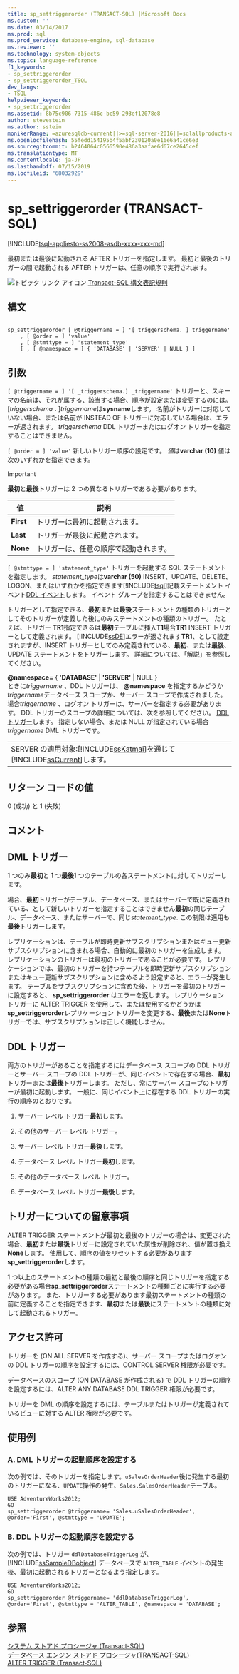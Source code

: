 ```yaml
---
title: sp_settriggerorder (TRANSACT-SQL) |Microsoft Docs
ms.custom: ''
ms.date: 03/14/2017
ms.prod: sql
ms.prod_service: database-engine, sql-database
ms.reviewer: ''
ms.technology: system-objects
ms.topic: language-reference
f1_keywords:
- sp_settriggerorder
- sp_settriggerorder_TSQL
dev_langs:
- TSQL
helpviewer_keywords:
- sp_settriggerorder
ms.assetid: 8b75c906-7315-486c-bc59-293ef12078e8
author: stevestein
ms.author: sstein
monikerRange: =azuresqldb-current||>=sql-server-2016||=sqlallproducts-allversions||>=sql-server-linux-2017||=azuresqldb-mi-current
ms.openlocfilehash: 55fedd154195b4f5abf230120a0e16e6a41ce6e3
ms.sourcegitcommit: b2464064c0566590e486a3aafae6d67ce2645cef
ms.translationtype: MT
ms.contentlocale: ja-JP
ms.lasthandoff: 07/15/2019
ms.locfileid: "68032929"
---
```

# <a name="spsettriggerorder-transact-sql"></a>sp_settriggerorder (TRANSACT-SQL)
[!INCLUDE[tsql-appliesto-ss2008-asdb-xxxx-xxx-md](../../includes/tsql-appliesto-ss2008-asdb-xxxx-xxx-md.md)]

  最初または最後に起動される AFTER トリガーを指定します。 最初と最後のトリガーの間で起動される AFTER トリガーは、任意の順序で実行されます。  
  
 ![トピック リンク アイコン](../../database-engine/configure-windows/media/topic-link.gif "トピック リンク アイコン") [Transact-SQL 構文表記規則](../../t-sql/language-elements/transact-sql-syntax-conventions-transact-sql.md)  
  
## <a name="syntax"></a>構文  
  
```  
  
sp_settriggerorder [ @triggername = ] '[ triggerschema. ] triggername'   
    , [ @order = ] 'value'   
    , [ @stmttype = ] 'statement_type'   
    [ , [ @namespace = ] { 'DATABASE' | 'SERVER' | NULL } ]  
```  
  
## <a name="arguments"></a>引数  
`[ @triggername = ] '[ _triggerschema.] _triggername'` トリガーと、スキーマの名前は、それが属する、該当する場合、順序が設定または変更するのには。 [_triggerschema_ **.** ]*triggername*は**sysname**します。 名前がトリガーに対応していない場合、または名前が INSTEAD OF トリガーに対応している場合は、エラーが返されます。 *triggerschema* DDL トリガーまたはログオン トリガーを指定することはできません。  
  
`[ @order = ] 'value'` 新しいトリガー順序の設定です。 *値*は**varchar (10)** 値は次のいずれかを指定できます。  
  
> [!IMPORTANT]  
>  **最初**と**最後**トリガーは 2 つの異なるトリガーである必要があります。  
  
|値|説明|  
|-----------|-----------------|  
|**First**|トリガーは最初に起動されます。|  
|**Last**|トリガーが最後に起動されます。|  
|**None**|トリガーは、任意の順序で起動されます。|  
  
`[ @stmttype = ] 'statement_type'` トリガーを起動する SQL ステートメントを指定します。 *statement_type*は**varchar (50)** INSERT、UPDATE、DELETE、LOGON、またはいずれかを指定できます[!INCLUDE[tsql](../../includes/tsql-md.md)]記載ステートメント イベント[DDL イベント](../../relational-databases/triggers/ddl-events.md)します。 イベント グループを指定することはできません。  
  
 トリガーとして指定できる、**最初**または**最後**ステートメントの種類のトリガーとしてそのトリガーが定義した後にのみステートメントの種類のトリガー。 たとえば、トリガー **TR1**指定できるは**最初**テーブルに挿入**T1**場合**TR1** INSERT トリガーとして定義されます。 [!INCLUDE[ssDE](../../includes/ssde-md.md)]エラーが返されます**TR1**、として設定されますが、INSERT トリガーとしてのみ定義されている、**最初**、または**最後**、UPDATE ステートメントをトリガーします。 詳細については、「解説」を参照してください。  
  
 **@namespace=** { **'DATABASE'**  |  **'SERVER'** | NULL }  
 ときに*triggername* 、DDL トリガーは、 **@namespace** を指定するかどうか*triggername*データベース スコープか、サーバー スコープで作成されました。 場合*triggername* 、ログオン トリガーは、サーバーを指定する必要があります。 DDL トリガーのスコープの詳細については、次を参照してください。 [DDL トリガー](../../relational-databases/triggers/ddl-triggers.md)します。 指定しない場合、または NULL が指定されている場合*triggername* DML トリガーです。  
  
||  
|-|  
|SERVER の適用対象:[!INCLUDE[ssKatmai](../../includes/sskatmai-md.md)]を通じて[!INCLUDE[ssCurrent](../../includes/sscurrent-md.md)]します。|  
  
## <a name="return-code-values"></a>リターン コードの値  
 0 (成功) と 1 (失敗)  
  
## <a name="remarks"></a>コメント  
  
## <a name="dml-triggers"></a>DML トリガー  
 1 つのみ**最初**と 1 つ**最後**1 つのテーブルの各ステートメントに対してトリガーします。  
  
 場合、**最初**トリガーがテーブル、データベース、またはサーバーで既に定義されている、として新しいトリガーを指定することはできません**最初**の同じテーブル、データベース、またはサーバーで、同じ*statement_type*. この制限は適用も**最後**トリガーします。  
  
 レプリケーションは、テーブルが即時更新サブスクリプションまたはキュー更新サブスクリプションに含まれる場合、自動的に最初のトリガーを生成します。 レプリケーションのトリガーは最初のトリガーであることが必要です。 レプリケーションでは、最初のトリガーを持つテーブルを即時更新サブスクリプションまたはキュー更新サブスクリプションに含めるよう設定すると、エラーが発生します。 テーブルをサブスクリプションに含めた後、トリガーを最初のトリガーに設定すると、 **sp_settriggerorder** はエラーを返します。 レプリケーション トリガーに ALTER TRIGGER を使用して、または使用するかどうかは**sp_settriggerorder**レプリケーション トリガーを変更する、**最後**または**None**トリガーでは、サブスクリプションは正しく機能しません。  
  
## <a name="ddl-triggers"></a>DDL トリガー  
 両方のトリガーがあることを指定するにはデータベース スコープの DDL トリガーとサーバー スコープの DDL トリガーが、同じイベントで存在する場合、**最初**トリガーまたは**最後**トリガーします。 ただし、常にサーバー スコープのトリガーが最初に起動します。 一般に、同じイベント上に存在する DDL トリガーの実行の順序のとおりです。  
  
1.  サーバー レベル トリガー**最初**します。  
  
2.  その他のサーバー レベル トリガー。  
  
3.  サーバー レベル トリガー**最後**します。  
  
4.  データベース レベル トリガー**最初**します。  
  
5.  その他のデータベース レベル トリガー。  
  
6.  データベース レベル トリガー**最後**します。  
  
## <a name="general-trigger-considerations"></a>トリガーについての留意事項  
 ALTER TRIGGER ステートメントが最初と最後のトリガーの場合は、変更された場合、**最初**または**最後**トリガーに設定されていた属性が削除され、値が置き換え**None**します。 使用して、順序の値をリセットする必要があります**sp_settriggerorder**します。  
  
 1 つ以上のステートメントの種類の最初と最後の順序と同じトリガーを指定する必要がある場合**sp_settriggerorder**ステートメントの種類ごとに実行する必要があります。 また、トリガーする必要があります最初ステートメントの種類の前に定義することを指定できます、**最初**または**最後**にステートメントの種類に対して起動されるトリガー。  
  
## <a name="permissions"></a>アクセス許可  
 トリガーを (ON ALL SERVER を作成する)、サーバー スコープまたはログオンの DDL トリガーの順序を設定するには、CONTROL SERVER 権限が必要です。  
  
 データベースのスコープ (ON DATABASE が作成される) で DDL トリガーの順序を設定するには、ALTER ANY DATABASE DDL TRIGGER 権限が必要です。  
  
 トリガーを DML の順序を設定するには、テーブルまたはトリガーが定義されているビューに対する ALTER 権限が必要です。  
  
## <a name="examples"></a>使用例  
  
### <a name="a-setting-the-firing-order-for-a-dml-trigger"></a>A. DML トリガーの起動順序を設定する  
 次の例では、そのトリガーを指定します。`uSalesOrderHeader`後に発生する最初のトリガーになる、`UPDATE`操作の発生、`Sales.SalesOrderHeader`テーブル。  
  
```  
USE AdventureWorks2012;  
GO  
sp_settriggerorder @triggername= 'Sales.uSalesOrderHeader', @order='First', @stmttype = 'UPDATE';  
```  
  
### <a name="b-setting-the-firing-order-for-a-ddl-trigger"></a>B. DDL トリガーの起動順序を設定する  
 次の例では、トリガー `ddlDatabaseTriggerLog` が、[!INCLUDE[ssSampleDBobject](../../includes/sssampledbobject-md.md)] データベースで `ALTER_TABLE` イベントの発生後、最初に起動されるトリガーとなるよう指定します。  
  
```  
USE AdventureWorks2012;  
GO  
sp_settriggerorder @triggername= 'ddlDatabaseTriggerLog', @order='First', @stmttype = 'ALTER_TABLE', @namespace = 'DATABASE';  
```  
  
## <a name="see-also"></a>参照  
 [システム ストアド プロシージャ &#40;Transact-SQL&#41;](../../relational-databases/system-stored-procedures/system-stored-procedures-transact-sql.md)   
 [データベース エンジン ストアド プロシージャ&#40;TRANSACT-SQL&#41;](../../relational-databases/system-stored-procedures/database-engine-stored-procedures-transact-sql.md)   
 [ALTER TRIGGER &#40;Transact-SQL&#41;](../../t-sql/statements/alter-trigger-transact-sql.md)  
  
  

